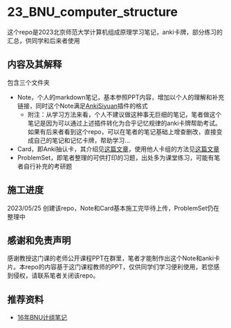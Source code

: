 # 23_BNU_computer_structure
这个repo是2023北京师范大学计算机组成原理学习笔记，anki卡牌，部分练习的汇总，供同学和后来者使用
## 内容及其解释
包含三个文件夹
- Note，个人的markdown笔记，基本参照PPT内容，增加以个人的理解和补充链接，同时这个Note满足[AnkiSiyuan](https://github.com/Clouder0/AnkiSiyuan)插件的格式
  - 附注：从学习方法来看，个人不建议做这种事无巨细的笔记，笔者做这个笔记是因为可以通过上述插件转化为合乎记忆规律的anki卡牌帮助考试。如果有后来者看到这个repo，可以在笔者的笔记基础上增查删改，直接变成自己的笔记和记忆卡牌，帮助学习...
- Card，即Anki抽认卡，其介绍见[这篇文章](https://zhuanlan.zhihu.com/p/61564332)，使用他人卡组的方法见[这篇文章](https://zhuanlan.zhihu.com/p/168386543)
- ProblemSet，即笔者整理的可供打印的习题，出处多为课堂练习，可能有笔者自行补充的考研题

## 施工进度
2023/05/25 创建该repo，Note和Card基本施工完毕待上传，ProblemSet仍在整理中

## 感谢和免责声明
 
感谢教授这门课的老师公开课程PPT在群里，笔者才能制作出这个Note和anki卡片。本repo的内容基于这门课程教师的PPT，仅供同学们学习便利使用，若您感到侵权，请联系笔者关闭该repo。

## 推荐资料
- [16年BNU计组笔记](https://github.com/xuhongxu96/Review-2016-Spring/tree/master)
